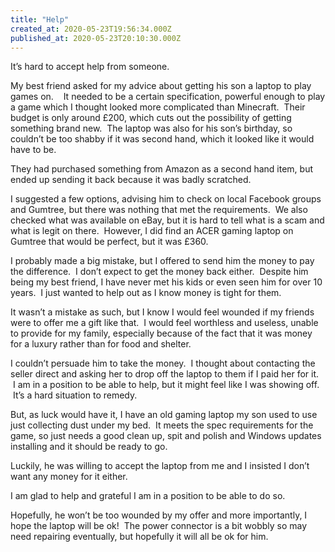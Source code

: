 ```yaml
---
title: "Help"
created_at: 2020-05-23T19:56:34.000Z
published_at: 2020-05-23T20:10:30.000Z
---
```

It’s hard to accept help from someone.

My best friend asked for my advice about getting his son a laptop to play games on.    It needed to be a certain specification, powerful enough to play a game which I thought looked more complicated than Minecraft.  Their budget is only around £200, which cuts out the possibility of getting something brand new.  The laptop was also for his son’s birthday, so couldn’t be too shabby if it was second hand, which it looked like it would have to be.

They had purchased something from Amazon as a second hand item, but ended up sending it back because it was badly scratched.

I suggested a few options, advising him to check on local Facebook groups and Gumtree, but there was nothing that met the requirements.  We also checked what was available on eBay, but it is hard to tell what is a scam and what is legit on there.  However, I did find an ACER gaming laptop on Gumtree that would be perfect, but it was £360.

I probably made a big mistake, but I offered to send him the money to pay the difference.  I don’t expect to get the money back either.  Despite him being my best friend, I have never met his kids or even seen him for over 10 years.  I just wanted to help out as I know money is tight for them.

It wasn’t a mistake as such, but I know I would feel wounded if my friends were to offer me a gift like that.  I would feel worthless and useless, unable to provide for my family, especially because of the fact that it was money for a luxury rather than for food and shelter.

I couldn’t persuade him to take the money.  I thought about contacting the seller direct and asking her to drop off the laptop to them if I paid her for it.  I am in a position to be able to help, but it might feel like I was showing off.  It’s a hard situation to remedy.

But, as luck would have it, I have an old gaming laptop my son used to use just collecting dust under my bed.  It meets the spec requirements for the game, so just needs a good clean up, spit and polish and Windows updates installing and it should be ready to go.

Luckily, he was willing to accept the laptop from me and I insisted I don’t want any money for it either.

I am glad to help and grateful I am in a position to be able to do so.

Hopefully, he won’t be too wounded by my offer and more importantly, I hope the laptop will be ok!  The power connector is a bit wobbly so may need repairing eventually, but hopefully it will all be ok for him.
